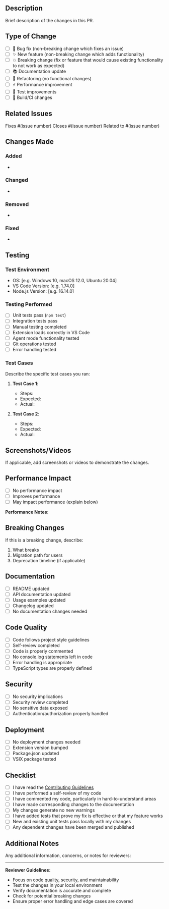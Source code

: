 ## Description

Brief description of the changes in this PR.

## Type of Change

- [ ] 🐛 Bug fix (non-breaking change which fixes an issue)
- [ ] ✨ New feature (non-breaking change which adds functionality)
- [ ] 💥 Breaking change (fix or feature that would cause existing functionality to not work as expected)
- [ ] 📚 Documentation update
- [ ] 🔧 Refactoring (no functional changes)
- [ ] ⚡ Performance improvement
- [ ] 🧪 Test improvements
- [ ] 🔨 Build/CI changes

## Related Issues

Fixes #(issue number)
Closes #(issue number)
Related to #(issue number)

## Changes Made

### Added
- 

### Changed
- 

### Removed
- 

### Fixed
- 

## Testing

### Test Environment
- OS: [e.g. Windows 10, macOS 12.0, Ubuntu 20.04]
- VS Code Version: [e.g. 1.74.0]
- Node.js Version: [e.g. 16.14.0]

### Testing Performed
- [ ] Unit tests pass (`npm test`)
- [ ] Integration tests pass
- [ ] Manual testing completed
- [ ] Extension loads correctly in VS Code
- [ ] Agent mode functionality tested
- [ ] Git operations tested
- [ ] Error handling tested

### Test Cases
Describe the specific test cases you ran:

1. **Test Case 1**: 
   - Steps: 
   - Expected: 
   - Actual: 

2. **Test Case 2**: 
   - Steps: 
   - Expected: 
   - Actual: 

## Screenshots/Videos

If applicable, add screenshots or videos to demonstrate the changes.

## Performance Impact

- [ ] No performance impact
- [ ] Improves performance
- [ ] May impact performance (explain below)

**Performance Notes**: 

## Breaking Changes

If this is a breaking change, describe:
1. What breaks
2. Migration path for users
3. Deprecation timeline (if applicable)

## Documentation

- [ ] README updated
- [ ] API documentation updated
- [ ] Usage examples updated
- [ ] Changelog updated
- [ ] No documentation changes needed

## Code Quality

- [ ] Code follows project style guidelines
- [ ] Self-review completed
- [ ] Code is properly commented
- [ ] No console.log statements left in code
- [ ] Error handling is appropriate
- [ ] TypeScript types are properly defined

## Security

- [ ] No security implications
- [ ] Security review completed
- [ ] No sensitive data exposed
- [ ] Authentication/authorization properly handled

## Deployment

- [ ] No deployment changes needed
- [ ] Extension version bumped
- [ ] Package.json updated
- [ ] VSIX package tested

## Checklist

- [ ] I have read the [Contributing Guidelines](CONTRIBUTING.md)
- [ ] I have performed a self-review of my code
- [ ] I have commented my code, particularly in hard-to-understand areas
- [ ] I have made corresponding changes to the documentation
- [ ] My changes generate no new warnings
- [ ] I have added tests that prove my fix is effective or that my feature works
- [ ] New and existing unit tests pass locally with my changes
- [ ] Any dependent changes have been merged and published

## Additional Notes

Any additional information, concerns, or notes for reviewers:

---

**Reviewer Guidelines:**
- Focus on code quality, security, and maintainability
- Test the changes in your local environment
- Verify documentation is accurate and complete
- Check for potential breaking changes
- Ensure proper error handling and edge cases are covered